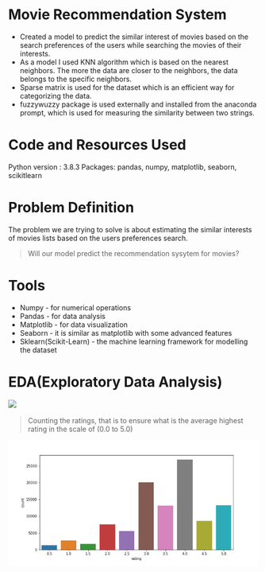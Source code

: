 # Movie Recommendation System
* Created a model to predict the similar interest of movies based on the search preferences of the users while searching the movies of their interests.
* As a model I used KNN algorithm which is based on the nearest neighbors. The more the data are closer to the neighbors, the data belongs to the specific neighbors.
* Sparse matrix is used for the dataset which is an efficient way for categorizing the data.
* fuzzywuzzy package is used externally and installed from the anaconda prompt, which is used for measuring the similarity between two strings.

# Code and Resources Used
Python version : 3.8.3 Packages: pandas, numpy, matplotlib, seaborn, scikitlearn

# Problem Definition
The problem we are trying to solve is about estimating the similar interests of movies lists based on the users preferences search.
>Will our model predict the recommendation sysytem for movies?

# Tools
* Numpy - for numerical operations
* Pandas - for data analysis
* Matplotlib - for data visualization
* Seaborn - it is similar as matplotlib with some advanced features
* Sklearn(Scikit-Learn) - the machine learning framework for modelling the dataset

# EDA(Exploratory Data Analysis)
<img src="movie.png"/>

> Counting the ratings, that is to ensure what is the average highest rating in the scale of (0.0 to 5.0)
<img src="countplot.png"/>



